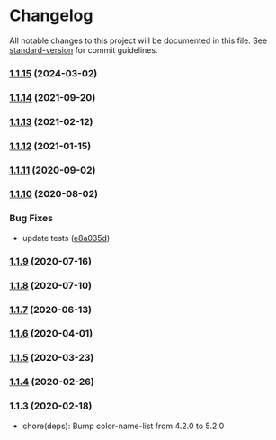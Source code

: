 # Changelog

All notable changes to this project will be documented in this file. See [standard-version](https://github.com/conventional-changelog/standard-version) for commit guidelines.

### [1.1.15](https://github.com/distributedvc/cherangi/compare/v1.1.14...v1.1.15) (2024-03-02)

### [1.1.14](https://github.com/distributedvc/cherangi/compare/v1.1.13...v1.1.14) (2021-09-20)

### [1.1.13](https://github.com/distributedvc/cherangi/compare/v1.1.12...v1.1.13) (2021-02-12)

### [1.1.12](https://github.com/distributedvc/cherangi/compare/v1.1.11...v1.1.12) (2021-01-15)

### [1.1.11](https://github.com/distributedvc/cherangi/compare/v1.1.10...v1.1.11) (2020-09-02)

### [1.1.10](https://github.com/distributedvc/cherangi/compare/v1.1.9...v1.1.10) (2020-08-02)


### Bug Fixes

* update tests ([e8a035d](https://github.com/distributedvc/cherangi/commit/e8a035d4b857bcedb7bd54c14688b4f62fd47982))

### [1.1.9](https://github.com/distributedvc/cherangi/compare/v1.1.8...v1.1.9) (2020-07-16)

### [1.1.8](https://github.com/distributedvc/cherangi/compare/v1.1.7...v1.1.8) (2020-07-10)

### [1.1.7](https://github.com/distributedvc/cherangi/compare/v1.1.6...v1.1.7) (2020-06-13)

### [1.1.6](https://github.com/distributedvc/cherangi/compare/v1.1.5...v1.1.6) (2020-04-01)

### [1.1.5](https://github.com/distributedvc/cherangi/compare/v1.1.4...v1.1.5) (2020-03-23)

### [1.1.4](https://github.com/distributedvc/cherangi/compare/v1.1.2...v1.1.4) (2020-02-26)

### 1.1.3 (2020-02-18)

- chore(deps): Bump color-name-list from 4.2.0 to 5.2.0
